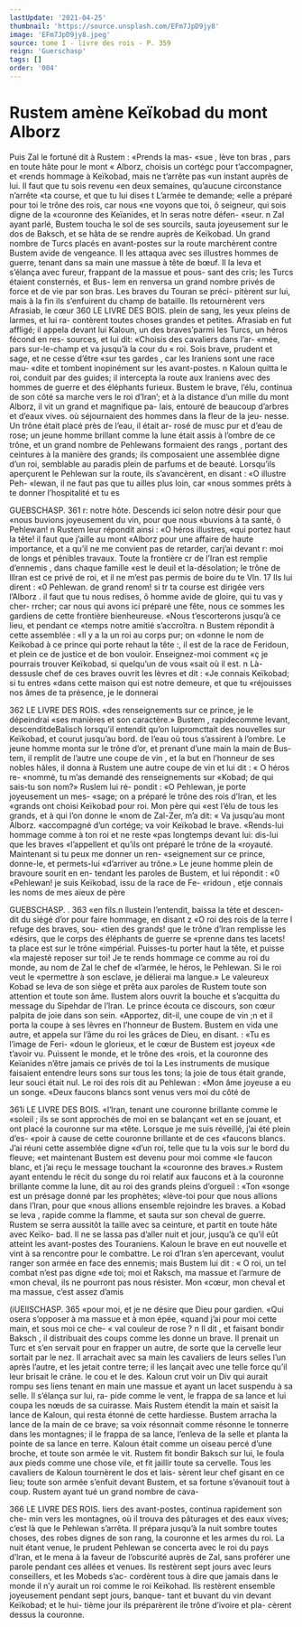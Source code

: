 ```yaml
---
lastUpdate: '2021-04-25'
thumbnail: 'https://source.unsplash.com/EFm7JpD9jy8'
image: 'EFm7JpD9jy8.jpeg'
source: tome I - livre des rois - P. 359
reign: 'Guerschasp'
tags: []
order: '004'
---
```


# Rustem amène Keïkobad du mont Alborz

Puis Zal le fortuné dit à Rustem : «Prends la mas-
«sue , lève ton bras , pars en toute hâte pour le mont
« Alborz, choisis un cortégc pour t’accompagner, et
«rends hommage à Keïkobad, mais ne t’arrête pas
«un instant auprès de lui. Il faut que tu sois revenu «en deux semaines, qu’aucune circonstance n’arrête
«ta course, et que tu lui dises t L’armée te demande;
«elle a préparé pour toi le trône des rois, car nous
«ne voyons que toi, ô seigneur, qui sois digne de la «couronne des Keïanides, et ln seras notre défen- «seur. n Zal ayant parlé, Bustem toucha le sol de ses sourcils, sauta joyeusement sur le dos de Baksch, et se hâta de se rendre auprès de Keïkobad. Un grand nombre de Turcs placés en avant-postes sur la route marchèrent contre Bustem avide de vengeance. Il les attaqua avec ses illustres hommes de guerre, tenant dans sa main une massue à tête de bœuf. Il la leva et s’élança avec fureur, frappant de la massue et pous-
sant des cris; les Turcs étaient consternés, et Bus-
lem en renversa un grand nombre privés de force et de vie par son bras. Les braves du Touran se préci- pitèrent sur lui, mais à la fin ils s’enfuirent du champ
de bataille. Ils retournèrent vers Afrasiab, le cœur
360 LE LIVRE DES BOIS.
plein de sang, les yeux pleins de larmes, et lui ra- contèrent toutes choses grandes et petites. Afrasiab en fut affligé; il appela devant lui Kaloun, un des braves’parmi les Turcs, un héros fécond en res-
sources, et lui dit: «Choisis des cavaliers dans l’ar- «mée, pars sur-le-champ et va jusqu’à la cour du
« roi. Sois brave, prudent et sage, et ne cesse d’être
«sur tes gardes , car les Iraniens sont une race mau- «dite et tombent inopinément sur les avant-postes. n
Kaloun quitta le roi, conduit par des guides; il intercepta la route aux Iraniens avec des hommes de guerre et des éléphants furieux.
Bustem le brave, l’élu, continua de son côté sa marche vers le roi d’Iran’; et à la distance d’un mille
du mont Alborz, il vit un grand et magnifique pa- lais, entouré de beaucoup d’arbres et d’eaux vives.
où séjournaient des hommes dans la fleur de la jeu- nesse. Un trône était placé près de l’eau, il était ar-
rosé de musc pur et d’eau de rose; un jeune homme brillant comme la lune était assis à l’ombre de ce trône, et un grand nombre de Pehlewans formaient des rangs , portant des ceintures à la manière des grands; ils composaient une assemblée digne d’un
roi, semblable au paradis plein de parfums et de beauté. Lorsqu’ils aperçurent le Pehlewan sur la
route, ils s’avancèrent, en disant : «O illustre Peh-
«lewan, il ne faut pas que tu ailles plus loin, car «nous sommes prêts à te donner l’hospitalité et tu es

GUEBSCHASP. 361 r: notre hôte. Descends ici selon notre désir pour que
«nous buvions joyeusement du vin, pour que nous «buvions à ta santé, ô Pehlewan! n
Rustem leur répondit ainsi : «O héros illustres,
«qui portez haut la tête! il faut que j’aille au mont
«Alborz pour une affaire de haute importance, et a qu’il ne me convient pas de retarder, carj’ai devant
r: moi de longs et pénibles travaux. Toute la frontière cr de l’Iran est remplie d’ennemis , dans chaque famille
«est le deuil et la-désolation; le trône de lllran est ce privé de roi, et il ne m’est pas permis de boire du te Vln. 17
Ils lui dirent : «0 Pehlewan. de grand renom! si tr ta course est dirigée vers l’Alborz . il faut que tu nous
redises, ô homme avide de gloire, qui tu vas y cher- rrcher; car nous qui avons ici préparé une fête, nous
ce sommes les gardiens de cette frontière bienheureuse. «Nous t’escorterons jusqu’à ce lieu, et pendant ce
«temps notre amitié s’accroîtra. n Bustem répondit à
cette assemblée : «Il y a la un roi au corps pur; on «donne le nom de Keikobad à ce prince qui porte rehaut la tête :, il est de la race de Feridoun, et plein ce de justice et de bon vouloir. Enseignez-moi comment «ç je pourrais trouver Keïkobad, si quelqu’un de vous
«sait où il est. n Là-dessusle chef de ces braves ouvrit les lèvres et dit : «Je connais Keïkobad; si tu entres «dans cette maison qui est notre demeure, et que tu «réjouisses nos âmes de ta présence, je le donnerai

362 LE LIVRE DES ROIS.
«des renseignements sur ce prince, je le dépeindrai «ses manières et son caractère.»
Bustem , rapidecomme levant, descenditdeBalisch lorsqu’il entendit qu’on Iuipromcttait des nouvelles sur Keïkobad, et courut jusqu’au bord. de l’eau où tous
s’assirent à l’ombre. Le jeune homme monta sur le
trône d’or, et prenant d’une main la main de Bus-
tem, il remplit de l’autre une coupe de vin , et la but en l’honneur de ses nobles hâles, il donna à Rustem
une autre coupe de vin et lui dit : « O héros re- «nommé, tu m’as demandé des renseignements sur «Kobad; de qui sais-tu son nom?» Ruslem lui ré- pondit : «O Pehlewan, je porte joyeusement un mes- «sage; on a préparé le trône des rois d’lran, et les
«grands ont choisi Keïkobad pour roi. Mon père qui «est l’élu de tous les grands, et à qui l’on donne le
«nom de Zal-Zer, m’a dit: « Va jusqu’au mont Alborz. «accompagné d’un cortége; va voir Keïkobad le brave.
«Rends-lui hommage comme à ton roi et ne reste «pas longtemps devant lui: dis-lui que les braves «l’appellent et qu’ils ont préparé le trône de la
«royauté. Maintenant si tu peux me donner un ren-
«seignement sur ce prince, donne-le, et permets-lui «d’arriver au trône.»
Le jeune homme plein de bravoure sourit en en- tendant les paroles de Bustem, et lui répondit : «0 «Pehlewan! je suis Keïkobad, issu de la race de Fe- «ridoun , etje connais les noms de mes aïeux de père

GUEBSCHASP. . 363 «en fils.n llustein l’entendit, baissa la tète et descen-
dit du siégé d’or pour faire hommage, en disant z
«O roi des rois de la terre l refuge des braves, sou- «tien des grands! que le trône d’lran remplisse les «désirs, que le corps des éléphants de guerre se
«prenne dans tes lacets! ta place est sur le trône «impérial. Puisses-tu porter haut la tête, et puisse
«la majesté reposer sur toi! Je te rends hommage
ce comme au roi du monde, au nom de Zal le chef de «l’armée, le héros, le Pehlewan. Si le roi veut le «permettre à son esclave, je délierai ma langue.»
Le valeureux Kobad se leva de son siège et prêta aux paroles de Rustem toute son attention et toute son âme. llustem alors ouvrit la bouche et s’acquitta du message du Sipehdar de l’lran. Le prince écouta ce discours, son cœur palpita de joie dans son sein. «Apportez, dit-il, une coupe de vin ;n et il porta la coupe à ses lèvres en l’honneur de Bustem. Bustem
en vida une autre, et appela sur l’âme du roi les grâces de Dieu, en disant. : «Tu es l’image de Feri-
«doun le glorieux, et le cœur de Bustem est joyeux «de t’avoir vu. Puissent le monde, et le trône des
«rois, et la couronne des Keïanides n’être jamais
ce privés de toi la Les instruments de musique faisaient entendre leurs sons sur tous les tons; la joie de tous était grande, leur souci était nul. Le roi des rois dit
au Pehlewan : «Mon âme joyeuse a eu un songe. «Deux faucons blancs sont venus vers moi du côté de

361i LE LIVRE DES BOIS.
«l’lran, tenant une couronne brillante comme le «soleil ; ils se sont approchés de moi en se balançant
«et en se jouant, et ont placé la couronne sur ma «tête. Lorsque je me suis réveillé, j’ai été plein d’es-
«poir à cause de cette couronne brillante et de ces «faucons blancs. J’ai réuni cette assemblée digne
«d’un roi, telle que tu la vois sur le bord du fleuve;
«et maintenant Bustem est devenu pour moi comme «le faucon blanc, et j’ai reçu le message touchant la «couronne des braves.»
Rustem ayant entendu le récit du songe du roi relatif aux faucons et à la couronne brillante comme la lune, dit au roi des grands pleins d’orgueil : «Ton «songe est un présage donné par les prophètes; «lève-toi pour que nous allions dans l’lran, pour que
«nous allions ensemble rejoindre les braves. a Kobad se leva , rapide comme la flamme, et sauta sur son cheval de guerre. Rustem se serra aussitôt la taille avec sa ceinture, et partit en toute hâte avec Keïko- bad. Il ne se lassa pas d’aller nuit et jour, jusqu’à
ce qu’il eût atteint les avant-postes des Touraniens.
Kaloun le brave en eut nouvelle et vint à sa rencontre pour le combattre. Le roi d’Iran s’en apercevant, voulut ranger son armée en face des ennemis; mais Bustem lui dit : « O roi, un tel combat n’est pas digne «de toi; moi et Raksch, ma massue et l’armure de «mon cheval, ils ne pourront pas nous résister. Mon «cœur, mon cheval et ma massue, c’est assez d’amis

(iUEIISCHASP. 365 «pour moi, et je ne désire que Dieu pour gardien.
«Qui osera s’opposer à ma massue et à mon épée,
«quand j’ai pour moi cette main, et sous moi ce che-
« val couleur de rose ? n Il dit , et faisant bondir Baksch ,
il distribuait des coups comme les donne un brave. Il prenait un Turc et s’en servait pour en frapper un autre, de sorte que la cervelle leur sortait par le nez. Il arrachait avec sa main les cavaliers de leurs selles l’un après l’autre, et les jetait contre terre; il les
lançait avec une telle force qu’il leur brisait le crâne.
le cou et le des. Kaloun crut voir un Div qui aurait rompu ses liens tenant en main une massue et ayant un lacet suspendu à sa selle. Il s’élança sur lui, ra-
pide comme le vent, le frappa de sa lance et lui coupa les nœuds de sa cuirasse. Mais Rustem étendit
la main et saisit la lance de Kaloun, qui resta étonné
de cette hardiesse. Bustem arracha la lance de la main de ce brave; sa voix résonnait comme résonne
le tonnerre dans les montagnes; il le frappa de sa
lance, l’enleva de la selle et planta la pointe de sa lance en terre. Kaloun était comme un oiseau percé d’une broche, et toute son armée le vit. Rustem fit bondir Baksch sur lui, le foula aux pieds comme une chose vile, et fit jaillir toute sa cervelle. Tous les cavaliers de Kaloun tournèrent le dos et lais- sèrent leur chef gisant en ce lieu; toute son armée s’enfuit devant Bustem, et sa fortune s’évanouit tout
à coup. Rustem ayant tué un grand nombre de cava-

366 LE LIVRE DES ROIS.
Iiers des avant-postes, continua rapidement son che- min vers les montagnes, où il trouva des pâturages
et des eaux vives; c’est là que le Pehlewan s’arrêta.
Il prépara jusqu’à la nuit sombre toutes choses, des
robes dignes de son rang, la couronne et les armes du roi. La nuit étant venue, le prudent Pehlewan
se concerta avec le roi du pays d’lran, et le mena à
la faveur de l’obscurité auprès de Zal, sans proférer
une parole pendant ces allées et venues. Ils restèrent sept jours avec leurs conseillers, et les Mobeds s’ac- cordèrent tous à dire que jamais dans le monde il n’y aurait un roi comme le roi Keïkohad. Ils restèrent ensemble joyeusement pendant sept jours, banque- tant et buvant du vin devant Keïkobad; et le hui- tième jour ils préparèrent ile trône d’ivoire et pla-
cèrent dessus la couronne.
